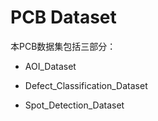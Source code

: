 # PCB Dataset

本PCB数据集包括三部分：

- AOI_Dataset

- Defect_Classification_Dataset

- Spot_Detection_Dataset

  





